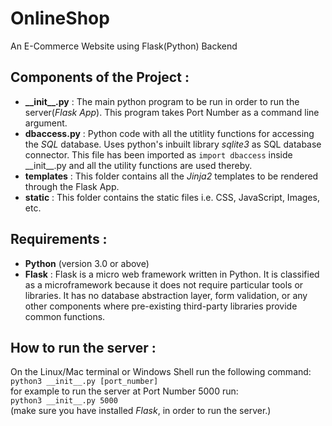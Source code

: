 # OnlineShop
An E-Commerce Website using Flask(Python) Backend
<p>
<h2>Components of the Project :</h2>
<ul>
  <li><strong>__init__.py</strong> : The main python program to be run in order to run the server(<em>Flask App</em>). This program takes Port Number as a command line argument.</li>
  <li><strong>dbaccess.py</strong> : Python code with all the utitlity functions for accessing the <em>SQL</em> database. Uses python's inbuilt library <em>sqlite3</em> as SQL database connector. This file has been imported as <code>import dbaccess</code> inside __init__.py and all the utility functions are used thereby.</li>
  <li><strong>templates</strong> : This folder contains all the <em>Jinja2</em> templates to be rendered through the Flask App.</li>
  <li><strong>static</strong> : This folder contains the static files i.e. CSS, JavaScript, Images, etc.</li>
</ul>
</p>
<p>
<h2>Requirements :</h2>
<ul>
  <li><strong>Python</strong> (version 3.0 or above)</li>
  <li><strong>Flask</strong> : Flask is a micro web framework written in Python. It is classified as a microframework because it does not require particular tools or libraries. It has no database abstraction layer, form validation, or any other components where pre-existing third-party libraries provide common functions.</li>
</ul>
</p>
<p>
<h2>How to run the server :</h2>
<p>On the Linux/Mac terminal or Windows Shell run the following command:<br/>
 <code>python3 __init__.py [port_number]</code><br/>
 for example to run the server at Port Number 5000 run:<br/>
 <code>python3 __init__.py 5000</code><br/>
  (make sure you have installed <em>Flask</em>, in order to run the server.)
 </p>
